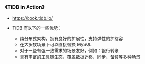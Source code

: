 ### 《TiDB in Action》

- https://book.tidb.io/

- TiDB 有以下的一些优势：
    - 纯分布式架构，拥有良好的扩展性，支持弹性的扩缩容
    - 在大多数场景下可以直接替换 MySQL
    - 对于一些有强一致需求的场景友好，例如：银行转账
    - 具有丰富的工具链生态，覆盖数据迁移、同步、备份等多种场景
